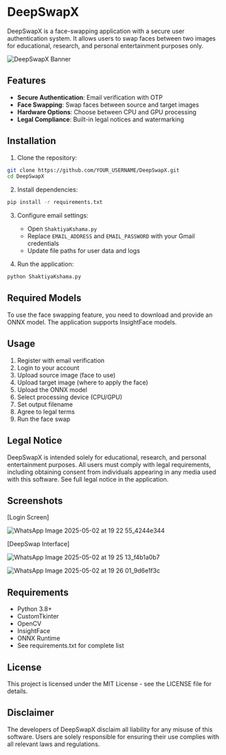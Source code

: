 # DeepSwapX

DeepSwapX is a face-swapping application with a secure user authentication system. It allows users to swap faces between two images for educational, research, and personal entertainment purposes only.

![DeepSwapX Banner](https://via.placeholder.com/800x200?text=DeepSwapX)

## Features

- **Secure Authentication**: Email verification with OTP
- **Face Swapping**: Swap faces between source and target images
- **Hardware Options**: Choose between CPU and GPU processing
- **Legal Compliance**: Built-in legal notices and watermarking

## Installation

1. Clone the repository:
```bash
git clone https://github.com/YOUR_USERNAME/DeepSwapX.git
cd DeepSwapX
```

2. Install dependencies:
```bash
pip install -r requirements.txt
```

3. Configure email settings:
   - Open `ShaktiyaKshama.py`
   - Replace `EMAIL_ADDRESS` and `EMAIL_PASSWORD` with your Gmail credentials
   - Update file paths for user data and logs

4. Run the application:
```bash
python ShaktiyaKshama.py
```

## Required Models

To use the face swapping feature, you need to download and provide an ONNX model. The application supports InsightFace models.

## Usage

1. Register with email verification
2. Login to your account
3. Upload source image (face to use)
4. Upload target image (where to apply the face)
5. Upload the ONNX model
6. Select processing device (CPU/GPU)
7. Set output filename
8. Agree to legal terms
9. Run the face swap

## Legal Notice

DeepSwapX is intended solely for educational, research, and personal entertainment purposes. All users must comply with legal requirements, including obtaining consent from individuals appearing in any media used with this software. See full legal notice in the application.

## Screenshots

[Login Screen]

![WhatsApp Image 2025-05-02 at 19 22 55_4244e344](https://github.com/user-attachments/assets/4e722d5a-df20-4f47-b09c-8c06e4bc3008)


[DeepSwap Interface]


![WhatsApp Image 2025-05-02 at 19 25 13_f4b1a0b7](https://github.com/user-attachments/assets/d8f1bb81-a6fa-400d-aea0-b9c4ae73a2d5)

![WhatsApp Image 2025-05-02 at 19 26 01_9d6e1f3c](https://github.com/user-attachments/assets/f7629d63-088b-405a-8b58-07b8cf04e3a5)


## Requirements

- Python 3.8+
- CustomTkinter
- OpenCV
- InsightFace
- ONNX Runtime
- See requirements.txt for complete list

## License

This project is licensed under the MIT License - see the LICENSE file for details.

## Disclaimer

The developers of DeepSwapX disclaim all liability for any misuse of this software. Users are solely responsible for ensuring their use complies with all relevant laws and regulations.
